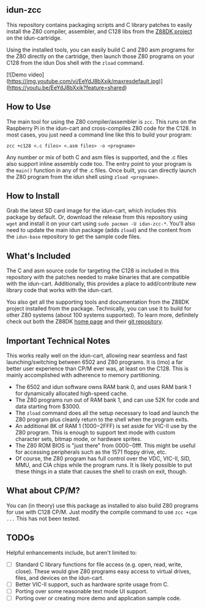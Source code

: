 ## idun-zcc

This repository contains packaging scripts and C library patches to easily install the Z80 compiler, assembler, and C128 libs from the [Z88DK project](https://z88dk.org) on the idun-cartridge.

Using the installed tools, you can easily build C and Z80 asm programs for the Z80 directly on the cartridge, then launch those Z80 programs on your C128 from the idun Dos shell with the `zload` command.

[![Demo video]
(https://img.youtube.com/vi/EeYdJ8bXxik/maxresdefault.jpg)]
(https://youtu.be/EeYdJ8bXxik?feature=shared)


How to Use
----------
The main tool for using the Z80 compiler/assembler is `zcc`. This runs on the Raspberry Pi in the idun-cart and cross-compiles Z80 code for the C128. In most cases, you just need a command line like this to build your program:

```
zcc +c128 <.c files> <.asm files> -o <progname>
```

Any number or mix of both C and asm files is supported, and the .c files also support inline assembly code too. The entry point to your program is the `main()` function in any of the .c files. Once built, you can directly launch the Z80 program from the idun shell using `zload <progname>`.

How to Install
--------------
Grab the latest SD card image for the idun-cart, which includes this package by default. Or, download the release from this repository using `wget` and install it on your cart using `sudo pacman -U idun-zcc-*`. You'll also need to update the main idun package (adds `zload`) and the content from the `idun-base` repository to get the sample code files.

What's Included
---------------
The C and asm source code for targeting the C128 is included in this repository with the patches needed to make binaries that are compatible with the idun-cart. Additionally, this provides a place to add/contribute new library code that works with the idun-cart.

You also get all the supporting tools and documentation from the Z88DK project installed from the package. Technically, you can use it to build for other Z80 systems (about 100 systems supported). To learn more, definitely check out both the Z88DK [home page](https://z88dk.org) and their [git repository](https://github.com/z88dk).

Important Technical Notes
-------------------------
This works really well on the idun-cart, allowing near seamless and fast launching/switching between 6502 and Z80 programs. It is (imo) a far better user experience than CP/M ever was, at least on the C128. This is mainly accomplished with adherence to memory partitioning.

- The 6502 and idun software owns RAM bank 0, and uses RAM bank 1 for dynamically allocated high-speed cache.
- The Z80 programs run out of RAM bank 1, and can use 52K for code and data starting from $3000.
- The `zload` command does all the setup necessary to load and launch the Z80 program plus cleanly return to the shell when the program exits.
- An additional 8K of RAM 1 ($1000-$2FFF) is set aside for VIC-II use by the Z80 program. This is enough to support text mode with custom character sets, bitmap mode, or hardware sprites.
- The Z80 ROM BIOS is "just there" from $0000-$0fff. This might be useful for accessing peripherals such as the 1571 floppy drive, etc.
- Of course, the Z80 program has full control over the VDC, VIC-II, SID, MMU, and CIA chips while the program runs. It is likely possible to put these things in a state that causes the shell to crash on exit, though.

What about CP/M?
----------------
You can (in theory) use this package as installed to also build Z80 programs for use with C128 CP/M. Just modify the compile command to use `zcc +cpm ...` This has not been tested.

TODOs
-----
Helpful enhancements include, but aren't limited to:

- [ ] Standard C library functions for file access (e.g. open, read, write, close). These would give Z80 programs easy access to virtual drives, files, and devices on the idun-cart.
- [ ] Better VIC-II support, such as hardware sprite usage from C.
- [ ] Porting over some reasonable text mode UI support.
- [ ] Porting over or creating more demo and application sample code.
